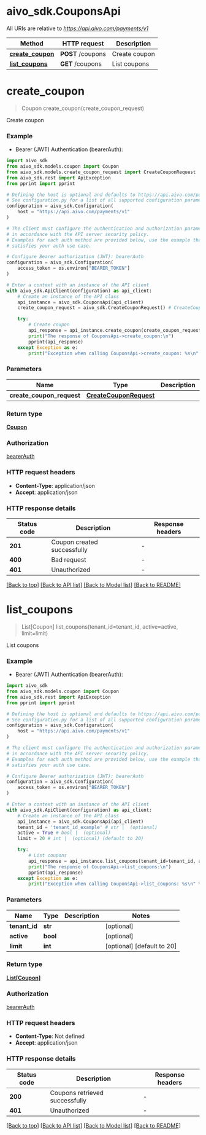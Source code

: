 # aivo_sdk.CouponsApi

All URIs are relative to *https://api.aivo.com/payments/v1*

Method | HTTP request | Description
------------- | ------------- | -------------
[**create_coupon**](CouponsApi.md#create_coupon) | **POST** /coupons | Create coupon
[**list_coupons**](CouponsApi.md#list_coupons) | **GET** /coupons | List coupons


# **create_coupon**
> Coupon create_coupon(create_coupon_request)

Create coupon

### Example

* Bearer (JWT) Authentication (bearerAuth):

```python
import aivo_sdk
from aivo_sdk.models.coupon import Coupon
from aivo_sdk.models.create_coupon_request import CreateCouponRequest
from aivo_sdk.rest import ApiException
from pprint import pprint

# Defining the host is optional and defaults to https://api.aivo.com/payments/v1
# See configuration.py for a list of all supported configuration parameters.
configuration = aivo_sdk.Configuration(
    host = "https://api.aivo.com/payments/v1"
)

# The client must configure the authentication and authorization parameters
# in accordance with the API server security policy.
# Examples for each auth method are provided below, use the example that
# satisfies your auth use case.

# Configure Bearer authorization (JWT): bearerAuth
configuration = aivo_sdk.Configuration(
    access_token = os.environ["BEARER_TOKEN"]
)

# Enter a context with an instance of the API client
with aivo_sdk.ApiClient(configuration) as api_client:
    # Create an instance of the API class
    api_instance = aivo_sdk.CouponsApi(api_client)
    create_coupon_request = aivo_sdk.CreateCouponRequest() # CreateCouponRequest | 

    try:
        # Create coupon
        api_response = api_instance.create_coupon(create_coupon_request)
        print("The response of CouponsApi->create_coupon:\n")
        pprint(api_response)
    except Exception as e:
        print("Exception when calling CouponsApi->create_coupon: %s\n" % e)
```



### Parameters


Name | Type | Description  | Notes
------------- | ------------- | ------------- | -------------
 **create_coupon_request** | [**CreateCouponRequest**](CreateCouponRequest.md)|  | 

### Return type

[**Coupon**](Coupon.md)

### Authorization

[bearerAuth](../README.md#bearerAuth)

### HTTP request headers

 - **Content-Type**: application/json
 - **Accept**: application/json

### HTTP response details

| Status code | Description | Response headers |
|-------------|-------------|------------------|
**201** | Coupon created successfully |  -  |
**400** | Bad request |  -  |
**401** | Unauthorized |  -  |

[[Back to top]](#) [[Back to API list]](../README.md#documentation-for-api-endpoints) [[Back to Model list]](../README.md#documentation-for-models) [[Back to README]](../README.md)

# **list_coupons**
> List[Coupon] list_coupons(tenant_id=tenant_id, active=active, limit=limit)

List coupons

### Example

* Bearer (JWT) Authentication (bearerAuth):

```python
import aivo_sdk
from aivo_sdk.models.coupon import Coupon
from aivo_sdk.rest import ApiException
from pprint import pprint

# Defining the host is optional and defaults to https://api.aivo.com/payments/v1
# See configuration.py for a list of all supported configuration parameters.
configuration = aivo_sdk.Configuration(
    host = "https://api.aivo.com/payments/v1"
)

# The client must configure the authentication and authorization parameters
# in accordance with the API server security policy.
# Examples for each auth method are provided below, use the example that
# satisfies your auth use case.

# Configure Bearer authorization (JWT): bearerAuth
configuration = aivo_sdk.Configuration(
    access_token = os.environ["BEARER_TOKEN"]
)

# Enter a context with an instance of the API client
with aivo_sdk.ApiClient(configuration) as api_client:
    # Create an instance of the API class
    api_instance = aivo_sdk.CouponsApi(api_client)
    tenant_id = 'tenant_id_example' # str |  (optional)
    active = True # bool |  (optional)
    limit = 20 # int |  (optional) (default to 20)

    try:
        # List coupons
        api_response = api_instance.list_coupons(tenant_id=tenant_id, active=active, limit=limit)
        print("The response of CouponsApi->list_coupons:\n")
        pprint(api_response)
    except Exception as e:
        print("Exception when calling CouponsApi->list_coupons: %s\n" % e)
```



### Parameters


Name | Type | Description  | Notes
------------- | ------------- | ------------- | -------------
 **tenant_id** | **str**|  | [optional] 
 **active** | **bool**|  | [optional] 
 **limit** | **int**|  | [optional] [default to 20]

### Return type

[**List[Coupon]**](Coupon.md)

### Authorization

[bearerAuth](../README.md#bearerAuth)

### HTTP request headers

 - **Content-Type**: Not defined
 - **Accept**: application/json

### HTTP response details

| Status code | Description | Response headers |
|-------------|-------------|------------------|
**200** | Coupons retrieved successfully |  -  |
**401** | Unauthorized |  -  |

[[Back to top]](#) [[Back to API list]](../README.md#documentation-for-api-endpoints) [[Back to Model list]](../README.md#documentation-for-models) [[Back to README]](../README.md)

